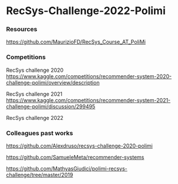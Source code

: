 # RecSys-Challenge-2022-Polimi

### Resources 

https://github.com/MaurizioFD/RecSys_Course_AT_PoliMi

### Competitions 
RecSys challenge 2020 https://www.kaggle.com/competitions/recommender-system-2020-challenge-polimi/overview/description

RecSys challenge 2021 https://www.kaggle.com/competitions/recommender-system-2021-challenge-polimi/discussion/299495


RecSys challenge 2022


### Colleagues past works

https://github.com/Alexdruso/recsys-challenge-2020-polimi

https://github.com/SamueleMeta/recommender-systems

https://github.com/MathyasGiudici/polimi-recsys-challenge/tree/master/2019
